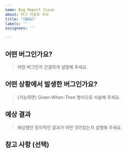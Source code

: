 ```yaml
---
name: Bug Report Issue
about: 버그 리포트 이슈
title: "[BUG]"
labels: ''
assignees: ''

---
```


## 어떤 버그인가요?

> 어떤 버그인지 간결하게 설명해 주세요.

## 어떤 상황에서 발생한 버그인가요?

> (가능하면) Given-When-Then 형식으로 서술해 주세요.

## 예상 결과

> 예상했던 정삭적인 결과가 어떤 것이었는지 설명해 주세요.

## 참고 사항 (선택)
